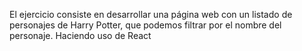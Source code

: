 El ejercicio consiste en desarrollar una página web con un listado de personajes de Harry Potter, que podemos filtrar por el nombre del personaje. Haciendo uso de React
